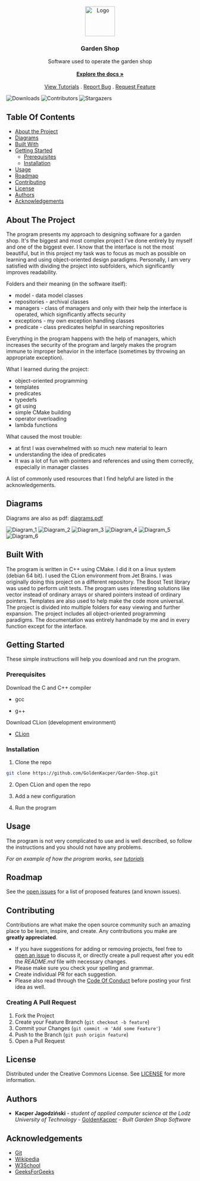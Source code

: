 <br/>
<p align="center">
  <a href="https://github.com/GoldenKacper/Garden-Shop">
    <img src="images/shop-icon.png" alt="Logo" width="80" height="80">
  </a>

  <h3 align="center">Garden Shop</h3>

  <p align="center">
    Software used to operate the garden shop
    <br/>
    <br/>
    <a href="https://github.com/GoldenKacper/Garden-Shop/tree/main/WorkShop"><strong>Explore the docs »</strong></a>
    <br/>
    <br/>
    <a href="https://github.com/GoldenKacper/Garden-Shop/tree/main/viedos">View Tutorials</a>
    .
    <a href="https://github.com/GoldenKacper/Garden-Shop/tree/main/bugReport">Report Bug</a>
    .
    <a href="https://github.com/GoldenKacper/Garden-Shop/tree/main/featureRequest">Request Feature</a>
  </p>
</p>

![Downloads](https://img.shields.io/github/downloads/GoldenKacper/Garden-Shop/total) ![Contributors](https://img.shields.io/github/contributors/GoldenKacper/Garden-Shop?color=dark-green) ![Stargazers](https://img.shields.io/github/stars/GoldenKacper/Garden-Shop?style=social)

## Table Of Contents

* [About the Project](#about-the-project)
* [Diagrams](#diagrams)
* [Built With](#built-with)
* [Getting Started](#getting-started)
  * [Prerequisites](#prerequisites)
  * [Installation](#installation)
* [Usage](#usage)
* [Roadmap](#roadmap)
* [Contributing](#contributing)
* [License](#license)
* [Authors](#authors)
* [Acknowledgements](#acknowledgements)

## About The Project

The program presents my approach to designing software for a garden shop. It's the biggest and most complex project I've done entirely by myself and one of the biggest ever. I know that the interface is not the most beautiful, but in this project my task was to focus as much as possible on learning and using object-oriented design paradigms. Personally, I am very satisfied with dividing the project into subfolders, which significantly improves readability.

Folders and their meaning (in the software itself):

* model - data model classes
* repositories - archival classes
* managers - class of managers and only with their help the interface is operated, which significantly affects security
* exceptions - my own exception handling classes
* predicate - class predicates helpful in searching repositories

Everything in the program happens with the help of managers, which increases the security of the program and largely makes the program immune to improper behavior in the interface (sometimes by throwing an appropriate exception).

What I learned during the project:

* object-oriented programming
* templates
* predicates
* typedefs
* git using
* simple CMake building
* operator overloading
* lambda functions

What caused the most trouble:

* at first I was overwhelmed with so much new material to learn
* understanding the idea of predicates
* It was a lot of fun with pointers and references and using them correctly, especially in manager classes

A list of commonly used resources that I find helpful are listed in the acknowledgements.

## Diagrams

Diagrams are also as pdf: [diagrams.pdf](https://github.com/GoldenKacper/Garden-Shop/blob/main/diagram/GardenShop/GardenShop_UML_Kacper_Jagodzinski_V2.pdf)

![Diagram_1](images/diagram_1.png)
![Diagram_2](images/diagram_2.png)
![Diagram_3](images/diagram_3.png)
![Diagram_4](images/diagram_4.png)
![Diagram_5](images/diagram_5.png)
![Diagram_6](images/diagram_6.png)

## Built With

The program is written in C++ using CMake. I did it on a linux system (debian 64 bit). I used the CLion environment from Jet Brains. I was originally doing this project on a different repository. The Boost Test library was used to perform unit tests. The program uses interesting solutions like vector instead of ordinary arrays or shared pointers instead of ordinary pointers. Templates are also used to help make the code more universal. The project is divided into multiple folders for easy viewing and further expansion. The project includes all object-oriented programming paradigms. The documentation was entirely handmade by me and in every function except for the interface.

## Getting Started

These simple instructions will help you download and run the program.

### Prerequisites

Download the C and C++ compiler

* gcc

* g++

Download CLion (development environment)

* [CLion](https://www.jetbrains.com/clion/download/)


### Installation

1. Clone the repo

```sh
git clone https://github.com/GoldenKacper/Garden-Shop.git
```

2. Open CLion and open the repo

3. Add a new configuration

4. Run the program


## Usage

The program is not very complicated to use and is well described, so follow the instructions and you should not have any problems.

_For an example of how the program works, see [tutorials](https://github.com/GoldenKacper/Garden-Shop/tree/main/viedos)_

## Roadmap

See the [open issues](https://github.com/GoldenKacper/Garden-Shop/issues) for a list of proposed features (and known issues).

## Contributing

Contributions are what make the open source community such an amazing place to be learn, inspire, and create. Any contributions you make are **greatly appreciated**.
* If you have suggestions for adding or removing projects, feel free to [open an issue](https://github.com/GoldenKacper/Garden-Shop/issues/new) to discuss it, or directly create a pull request after you edit the *README.md* file with necessary changes.
* Please make sure you check your spelling and grammar.
* Create individual PR for each suggestion.
* Please also read through the [Code Of Conduct](https://github.com/GoldenKacper/Garden-Shop/blob/main/CODE_OF_CONDUCT.md) before posting your first idea as well.

### Creating A Pull Request

1. Fork the Project
2. Create your Feature Branch (`git checkout -b feature`)
3. Commit your Changes (`git commit -m 'Add some Feature'`)
4. Push to the Branch (`git push origin feature`)
5. Open a Pull Request

## License

Distributed under the Creative Commons License. See [LICENSE](https://github.com/GoldenKacper/Garden-Shop/blob/main/LICENSE.md) for more information.

## Authors

* **Kacper Jagodziński** - *student of applied computer science at the Lodz University of Technology* - [GoldenKacper](https://github.com/GoldenKacper) - *Built Garden Shop Software*

## Acknowledgements

* [Git](https://git-scm.com/docs/gittutorial)
* [Wikipedia](https://en.wikipedia.org/wiki/Object-oriented_programming)
* [W3School](https://www.w3schools.com/cpp/default.asp)
* [GeeksForGeeks](https://www.geeksforgeeks.org/templates-cpp/)

